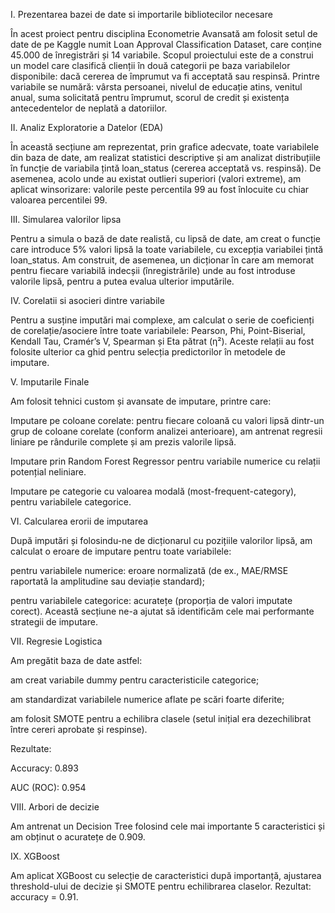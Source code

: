 I. Prezentarea bazei de date si importarile bibliotecilor necesare


În acest proiect pentru disciplina Econometrie Avansată am folosit setul de date de pe Kaggle numit Loan Approval Classification Dataset, care conține 45.000 de înregistrări și 14 variabile. Scopul proiectului este de a construi un model care clasifică clienții în două categorii pe baza variabilelor disponibile: dacă cererea de împrumut va fi acceptată sau respinsă.
Printre variabile se numără: vârsta persoanei, nivelul de educație atins, venitul anual, suma solicitată pentru împrumut, scorul de credit și existența antecedentelor de neplată a datoriilor.

II. Analiz Exploratorie a Datelor (EDA)


În această secțiune am reprezentat, prin grafice adecvate, toate variabilele din baza de date, am realizat statistici descriptive și am analizat distribuțiile în funcție de variabila țintă loan_status (cererea acceptată vs. respinsă).
De asemenea, acolo unde au existat outlieri superiori (valori extreme), am aplicat winsorizare: valorile peste percentila 99 au fost înlocuite cu chiar valoarea percentilei 99.

III. Simularea valorilor lipsa


Pentru a simula o bază de date realistă, cu lipsă de date, am creat o funcție care introduce 5% valori lipsă la toate variabilele, cu excepția variabilei țintă loan_status. Am construit, de asemenea, un dicționar în care am memorat pentru fiecare variabilă indecșii (înregistrările) unde au fost introduse valorile lipsă, pentru a putea evalua ulterior imputările.

IV. Corelatii si asocieri dintre variabile


Pentru a susține imputări mai complexe, am calculat o serie de coeficienți de corelație/asociere între toate variabilele: Pearson, Phi, Point-Biserial, Kendall Tau, Cramér’s V, Spearman și Eta pătrat (η²). Aceste relații au fost folosite ulterior ca ghid pentru selecția predictori­lor în metodele de imputare.

V. Imputarile Finale


Am folosit tehnici custom și avansate de imputare, printre care:

Imputare pe coloane corelate: pentru fiecare coloană cu valori lipsă dintr-un grup de coloane corelate (conform analizei anterioare), am antrenat regresii liniare pe rândurile complete și am prezis valorile lipsă.

Imputare prin Random Forest Regressor pentru variabile numerice cu relații potențial neliniare.

Imputare pe categorie cu valoarea modală (most-frequent-category), pentru variabilele categorice.

VI. Calcularea erorii de imputarea


După imputări și folosindu-ne de dicționarul cu pozițiile valorilor lipsă, am calculat o eroare de imputare pentru toate variabilele:

pentru variabilele numerice: eroare normalizată (de ex., MAE/RMSE raportată la amplitudine sau deviație standard);

pentru variabilele categorice: acuratețe (proporția de valori imputate corect).
Această secțiune ne-a ajutat să identificăm cele mai performante strategii de imputare.

VII. Regresie Logistica


Am pregătit baza de date astfel:

am creat variabile dummy pentru caracteristicile categorice;

am standardizat variabilele numerice aflate pe scări foarte diferite;

am folosit SMOTE pentru a echilibra clasele (setul inițial era dezechilibrat între cereri aprobate și respinse).

Rezultate:

Accuracy: 0.893

AUC (ROC): 0.954

VIII. Arbori de decizie


Am antrenat un Decision Tree folosind cele mai importante 5 caracteristici și am obținut o acuratețe de 0.909.

IX. XGBoost


Am aplicat XGBoost cu selecție de caracteristici după importanță, ajustarea threshold-ului de decizie și SMOTE pentru echilibrarea claselor.
Rezultat: accuracy = 0.91.

